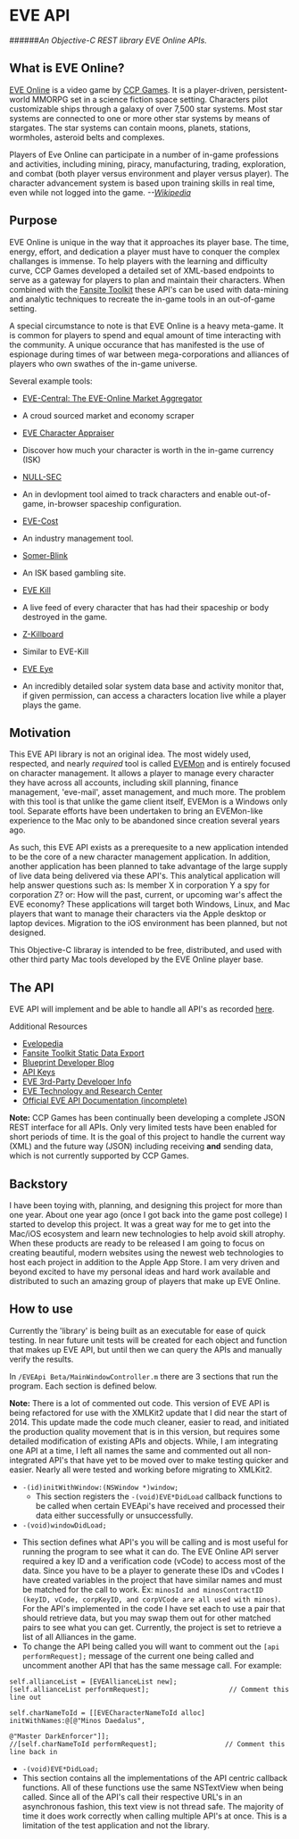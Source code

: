 # EVE API 
######*An Objective-C REST library EVE Online APIs.*

## What is EVE Online?

[EVE Online](www.eveonline.com) is a video game by [CCP Games](www.ccpgames.com). It is a player-driven, persistent-world MMORPG set in a science fiction space setting. Characters pilot customizable ships through a galaxy of over 7,500 star systems.  Most star systems are connected to one or more other star systems by means of stargates. The star systems can contain moons, planets, stations, wormholes, asteroid belts and complexes.

Players of Eve Online can participate in a number of in-game professions and activities, including mining, piracy, manufacturing, trading, exploration, and combat (both player versus environment and player versus player). The character advancement system is based upon training skills in real time, even while not logged into the game.  *--[Wikipedia](http://en.wikipedia.org/wiki/Eve_Online)*

## Purpose

EVE Online is unique in the way that it approaches its player base.  The time, energy, effort, and dedication a player must have to conquer the complex challanges is immense.  To help players with the learning and difficulty curve, CCP Games developed a detailed set of XML-based endpoints to serve as a gateway for players to plan and maintain their characters.  When combined with the [Fansite Toolkit](http://community.eveonline.com/community/fansites/toolkit) these API's can be used with data-mining and analytic techniques to recreate the in-game tools in an out-of-game setting.

A special circumstance to note is that EVE Online is a heavy meta-game.  It is common for players to spend and equal amount of time interacting with the community.  A unique occurance that has manifested is the use of espionage during times of war between mega-corporations and alliances of players who own swathes of the in-game universe.

Several example tools:
 - [EVE-Central: The EVE-Online Market Aggregator](http://www.eve-central.com) 
  * A croud sourced market and economy scraper
 - [EVE Character Appraiser](http://gemblog.nl/skill/)
  * Discover how much your character is worth in the in-game currency (ISK)
 - [NULL-SEC](http://null-sec.com/)
  * An in devlopment tool aimed to track characters and enable out-of-game, in-browser spaceship configuration.
 - [EVE-Cost](http://www.eve-cost.eu/)
  * An industry management tool.
 - [Somer-Blink](http://cogdev.net/blink/?act=bonk)
  * An ISK based gambling site.
 - [EVE Kill](http://eve-kill.net/)
  * A live feed of every character that has had their spaceship or body destroyed in the game.
 - [Z-Killboard](https://zkillboard.com/)
  * Similar to EVE-Kill
 - [EVE Eye](https://eveeye.com/?/welcome.asp)
  * An incredibly detailed solar system data base and activity monitor that, if given permission, can access a characters location live while a player plays the game.

## Motivation

This EVE API library is not an original idea.  The most widely used, respected, and nearly *required* tool is called [EVEMon](http://evemon.battleclinic.com) and is entirely focused on character management.  It allows a player to manage every character they have across all accounts, including skill planning, finance management, 'eve-mail', asset management, and much more.  The problem with this tool is that unlike the game client itself, EVEMon is a Windows only tool.  Separate efforts have been undertaken to bring an EVEMon-like experience to the Mac only to be abandoned since creation several years ago.

As such, this EVE API exists as a prerequesite to a new application intended to be the core of a new character management application.  In addition, another application has been planned to take advantage of the large supply of live data being delivered via these API's.  This analytical application will help answer questions such as: Is member X in corporation Y a spy for corporation Z? or: How will the past, current, or upcoming war's affect the EVE economy? These applications will target both Windows, Linux, and Mac players that want to manage their characters via the Apple desktop or laptop devices.  Migration to the iOS environment has been planned, but not designed.

This Objective-C libraray is intended to be free, distributed, and used with other third party Mac tools developed by the EVE Online player base.

## The API

EVE API will implement and be able to handle all API's as recorded [here](http://wiki.eve-id.net/APIv2_Page_Index).  

Additional Resources
 - [Evelopedia](https://wiki.eveonline.com/en/wiki/Main_Page)
 - [Fansite Toolkit Static Data Export](http://community.eveonline.com/news/dev-blogs/eve-universe-static-data-export)
 - [Blueprint Developer Blog](http://community.eveonline.com/news/dev-blogs/2324)
 - [API Keys](http://community.eveonline.com/news/dev-blogs/2383)
 - [EVE 3rd-Party Developer Info](https://forums.eveonline.com/default.aspx?g=posts&t=6375&find=unread)
 - [EVE Technology and Research Center](https://forums.eveonline.com/default.aspx?g=topics&f=263)
 - [Official EVE API Documentation (incomplete)](https://wiki.eveonline.com/en/wiki/EVE_API_Functions)

**Note:** CCP Games has been continually been developing a complete JSON REST interface for all APIs.  Only very limited tests have been enabled for short periods of time.  It is the goal of this project to handle the current way (XML) and the future way (JSON) including receiving **and** sending data, which is not currently supported by CCP Games. 

## Backstory

I have been toying with, planning, and designing this project for more than one year.  About one year ago (once I got back into the game post college) I started to develop this project.  It was a great way for me to get into the Mac/iOS ecosystem and learn new technologies to help avoid skill atrophy.  When these products are ready to be released I am going to focus on creating beautiful, modern websites using the newest web technologies to host each project in addition to the Apple App Store.  I am very driven and beyond excited to have my personal ideas and hard work available and distributed to such an amazing group of players that make up EVE Online.

## How to use

Currently the 'library' is being built as an executable for ease of quick testing.  In near future unit tests will be created for each object and function that makes up EVE API, but until then we can query the APIs and manually verify the results.

In ```/EVEApi Beta/MainWindowController.m``` there are 3 sections that run the program. Each section is defined below.

**Note:** There is a lot of commented out code.  This version of EVE API is being refactored for use with the XMLKit2 update that I did near the start of 2014.  This update made the code much cleaner, easier to read, and initiated the production quality movement that is in this version, but requires some detailed modification of existing APIs and objects.  While, I am integrating one API at a time, I left all names the same and commented out all non-integrated API's that have yet to be moved over to make testing quicker and easier.  Nearly all were tested and working before migrating to XMLKit2.

- ```-(id)initWithWindow:(NSWindow *)window;```
  * This section registers the ```-(void)EVE*DidLoad``` callback functions to be called when certain EVEApi's have received and processed their data either successfully or unsuccessfully.
- ```-(void)windowDidLoad;```
 * This section defines what API's you will be calling and is most useful for running the program to see what it can do.  The EVE Online API server required a key ID and a verification code (vCode) to access most of the data.  Since you have to be a player to generate these IDs and vCodes I have created variables in the project that have similar names and must be matched for the call to work.  Ex: ```minosId and minosContractID (keyID, vCode, corpKeyID, and corpVCode are all used with minos)```.  For the API's implemented in the code I have set each to use a pair that should retrieve data, but you may swap them out for other matched pairs to see what you can get.  Currently, the project is set to retrieve a list of all Alliances in the game.
 * To change the API being called you will want to comment out the ```[api performRequest];``` message of the current one being called and uncomment another API that has the same message call.  For example: 
```
self.allianceList = [EVEAllianceList new];
[self.allianceList performRequest];                    // Comment this line out
  
self.charNameToId = [[EVECharacterNameToId alloc] initWithNames:@[@"Minos Daedalus",
                                                                  @"Master DarkEnforcer"]];
//[self.charNameToId performRequest];                 // Comment this line back in
```
- ```-(void)EVE*DidLoad;```
 - This section contains all the implementations of the API centric callback functions.  All of these functions use the same NSTextView when being called.  Since all of the API's call their respective URL's in an asynchronous fashion, this text view is not thread safe.  The majority of time it does work correctly when calling multiple API's at once.  This is a limitation of the test application and not the library.





